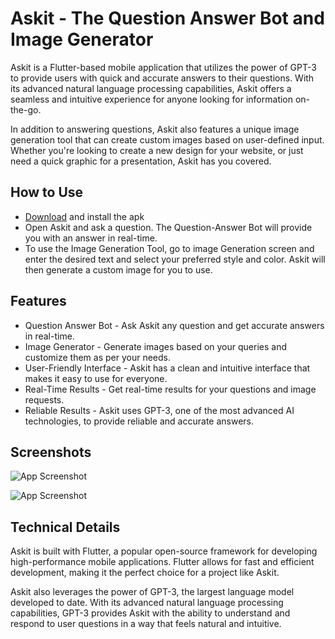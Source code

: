 # Askit - The Question Answer Bot and Image Generator

Askit is a Flutter-based mobile application that utilizes the power of GPT-3 to provide users with quick and accurate answers to their questions. With its advanced natural language processing capabilities, Askit offers a seamless and intuitive experience for anyone looking for information on-the-go.

In addition to answering questions, Askit also features a unique image generation tool that can create custom images based on user-defined input. Whether you're looking to create a new design for your website, or just need a quick graphic for a presentation, Askit has you covered.

## How to Use

- [Download](https://drive.google.com/file/d/1Jbu-12As71jEeyLXbmjdmk42oSMz_NEI/view?usp=sharing) and install the apk
- Open Askit and ask a question. The Question-Answer Bot will provide you with an answer in real-time.
- To use the Image Generation Tool, go to image Generation screen and enter the desired text and select your preferred style and color. Askit will then generate a custom image for you to use.

## Features

- Question Answer Bot - Ask Askit any question and get accurate answers in real-time.
- Image Generator - Generate images based on your queries and customize them as per your needs.
- User-Friendly Interface - Askit has a clean and intuitive interface that makes it easy to use for everyone.
- Real-Time Results - Get real-time results for your questions and image requests.
- Reliable Results - Askit uses GPT-3, one of the most advanced AI technologies, to provide reliable and accurate answers.

## Screenshots

![App Screenshot](https://user-images.githubusercontent.com/38353446/215426069-c0b7a73c-f265-47c3-9244-6a52e70629a7.png)

![App Screenshot](https://user-images.githubusercontent.com/38353446/215428273-7808f786-df1f-403d-bd4a-86891f4e80d5.png)

## Technical Details

Askit is built with Flutter, a popular open-source framework for developing high-performance mobile applications. Flutter allows for fast and efficient development, making it the perfect choice for a project like Askit.

Askit also leverages the power of GPT-3, the largest language model developed to date. With its advanced natural language processing capabilities, GPT-3 provides Askit with the ability to understand and respond to user questions in a way that feels natural and intuitive.
